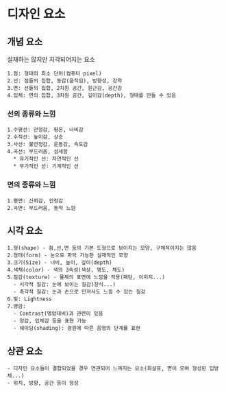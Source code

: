 # 디자인 요소
  ## 개념 요소
  실재하는 않지만 지각되어지는 요소
  
    1.점: 형태의 최소 단위(컴퓨터 pixel)
    2.선: 점들의 집합, 동감(움직임), 방향성, 강약
    3.면: 선들의 집합, 2차원 공간, 원근감, 공간감
    4.입체: 면의 집합, 3차원 공간, 깊이감(depth), 형태를 만들 수 있음
  
  ### 선의 종류와 느낌
    1.수평선: 안정감, 평온, 너비감
    2.수직선: 높이감, 상승
    3.사선: 불안정감, 운동감, 속도감
    4.곡선: 부드러움, 섬세함
      * 유기적인 선: 자연적인 선
      * 무기적인 선: 기계적인 선
  
  ### 면의 종류와 느낌
    1.평면: 신뢰감, 안정감
    2.곡면: 부드러움, 동적 느낌
    
  ## 시각 요소
    1.형(shape) - 점,선,면 등의 기본 도형으로 보이지는 모양, 구체적이지는 않음
    2.형태(form) - 눈으로 파악 가능한 실재적인 모양
    3.크기(Size) - 너비, 높이, 깊이(depth)
    4.색채(color) - 색의 3속성(색상, 명도, 채도)
    5.질감(texture) - 물체의 표면에 느낌을 적용(패턴, 이미지...)
      - 시각적 질감: 눈에 보이는 질감(장식...)
      - 촉각적 질감: 눈과 손으로 만져서도 느낄 수 있는 질감
    6.빛: Lightness
    7.명암: 
      - Contrast(명암대비)과 관련이 있음
      - 양감, 입체감 등을 표현 가능
      - 쉐이딩(shading): 광원에 따른 음영의 단계를 표현
    
   ## 상관 요소
    - 디자인 요소들이 결합되었을 경우 연관되어 느껴지는 요소(화살표, 면이 모여 형성된 입방체...)
    - 위치, 방향, 공간 등이 형성
   
 
   
   
   




